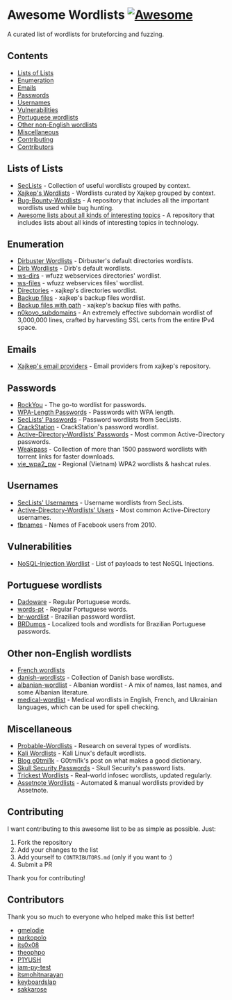 # Awesome Wordlists [![Awesome](https://awesome.re/badge.svg)](https://awesome.re)
A curated list of wordlists for bruteforcing and fuzzing.

## Contents
- [Lists of Lists](#lists-of-lists)
- [Enumeration](#enumeration)
- [Emails](#emails)
- [Passwords](#passwords)
- [Usernames](#usernames)
- [Vulnerabilities](#vulnerabilities)
- [Portuguese wordlists](#portuguese-wordlists)
- [Other non-English wordlists](#other-non-english-wordlists)
- [Miscellaneous](#miscellaneous)
- [Contributing](#contributing)
- [Contributors](#contributors)

## Lists of Lists
- [SecLists](https://github.com/danielmiessler/SecLists) - Collection of useful wordlists grouped by context.
- [Xajkep's Wordlists](https://github.com/xajkep/wordlists) - Wordlists curated by Xajkep grouped by context.
- [Bug-Bounty-Wordlists](https://github.com/Karanxa/Bug-Bounty-Wordlists) - A repository that includes all the important wordlists used while bug hunting.
- [Awesome lists about all kinds of interesting topics](https://github.com/sindresorhus/awesome) - A repository that includes lists about all kinds of interesting topics in technology.

## Enumeration
- [Dirbuster Wordlists](https://github.com/3ndG4me/KaliLists/tree/master/dirbuster) - Dirbuster's default directories wordlists.
- [Dirb Wordlists](https://github.com/3ndG4me/KaliLists/tree/master/dirb) - Dirb's default wordlists.
- [ws-dirs](https://github.com/3ndG4me/KaliLists/blob/master/wfuzz/webservices/ws-dirs.txt) - wfuzz webservices directories' wordlist.
- [ws-files](https://github.com/3ndG4me/KaliLists/blob/master/wfuzz/webservices/ws-files.txt) - wfuzz webservices files' wordlist.
- [Directories](https://github.com/xajkep/wordlists/blob/master/discovery/directory_only_one.small.txt) - xajkep's directories wordlist.
- [Backup files](https://github.com/xajkep/wordlists/blob/master/discovery/backup_files_only.txt) - xajkep's backup files wordlist.
- [Backup files with path](https://github.com/xajkep/wordlists/blob/master/discovery/backup_files_with_path.txt) - xajkep's backup files with paths.
- [n0kovo_subdomains](https://github.com/n0kovo/n0kovo_subdomains) - An extremely effective subdomain wordlist of 3,000,000 lines, crafted by harvesting SSL certs from the entire IPv4 space.

## Emails
- [Xajkep's email providers](https://github.com/xajkep/wordlists/blob/master/misc/email_free_providers.txt) - Email providers from xajkep's repository.

## Passwords
- [RockYou](https://github.com/brannondorsey/naive-hashcat/releases/download/data/rockyou.txt) - The go-to wordlist for passwords.
- [WPA-Length Passwords](https://github.com/berzerk0/Probable-Wordlists/tree/master/Real-Passwords/WPA-Length) - Passwords with WPA length.
- [SecLists' Passwords](https://github.com/danielmiessler/SecLists/tree/master/Passwords) - Password wordlists from SecLists.
- [CrackStation](https://crackstation.net/crackstation-wordlist-password-cracking-dictionary.htm) - CrackStation's password wordlist.
- [Active-Directory-Wordlists' Passwords](https://github.com/Cryilllic/Active-Directory-Wordlists/blob/master/Pass.txt) - Most common Active-Directory passwords.
- [Weakpass](https://weakpass.com/wordlist) -  Collection of more than 1500 password wordlists with torrent links for faster downloads.
- [vie_wpa2_pw](https://github.com/sakkarose/vie_wpa2_pw) - Regional (Vietnam) WPA2 wordlists & hashcat rules.

## Usernames
- [SecLists' Usernames](https://github.com/danielmiessler/SecLists/tree/master/Usernames) - Username wordlists from SecLists.
- [Active-Directory-Wordlists' Users](https://github.com/Cryilllic/Active-Directory-Wordlists/blob/master/User.txt) - Most common Active-Directory usernames.
- [fbnames](https://infocon.org/word%20lists/fbnames.rar) - Names of Facebook users from 2010. 

## Vulnerabilities 
- [NoSQL-Injection Wordlist](https://github.com/cr0hn/nosqlinjection_wordlists/blob/master/mongodb_nosqli.txt) - List of payloads to test NoSQL Injections.

## Portuguese wordlists
- [Dadoware](https://github.com/thoughtworks/dadoware) - Regular Portuguese words.
- [words-pt](https://github.com/jfoclpf/words-pt) - Regular Portuguese words.
- [br-wordlist](https://github.com/mmatje/br-wordlist) - Brazilian password wordlist.
- [BRDumps](https://github.com/BRDumps) - Localized tools and wordlists for Brazilian Portuguese passwords.

## Other non-English wordlists
- [French wordlists](https://github.com/clem9669/wordlists)
- [danish-wordlists](https://github.com/n0kovo/danish-wordlists) - Collection of Danish base wordlists.
- [albanian-wordlist](https://github.com/its0x08/albanian-wordlist) - Albanian wordlist - A mix of names, last names, and some Albanian literature.
- [medical-wordlist](https://github.com/theophpo/medical-wordlist) - Medical wordlists in English, French, and Ukrainian languages, which can be used for spell checking.

## Miscellaneous
- [Probable-Wordlists](https://github.com/berzerk0/Probable-Wordlists) - Research on several types of wordlists.
- [Kali Wordlists](https://github.com/3ndG4me/KaliLists) - Kali Linux's default wordlists.
- [Blog g0tmi1k](http://blog.g0tmi1k.com/2011/06/dictionaries-wordlists/) - G0tmi1k's post on what makes a good dictionary.
- [Skull Security Passwords](https://wiki.skullsecurity.org/Passwords) - Skull Security's password lists.
- [Trickest Wordlists](https://github.com/trickest/wordlists) - Real-world infosec wordlists, updated regularly.
- [Assetnote Wordlists](https://github.com/assetnote/wordlists) - Automated & manual wordlists provided by Assetnote.

## Contributing
I want contributing to this awesome list to be as simple as possible. Just:
1. Fork the repository
2. Add your changes to the list
3. Add yourself to `CONTRIBUTORS.md` (only if you want to :)
4. Submit a PR

Thank you for contributing!

## Contributors
Thank you so much to everyone who helped make this list better!

- [gmelodie](https://github.com/gmelodie/)
- [narkopolo](https://github.com/narkopolo/)
- [its0x08](https://github.com/its0x08)
- [theophpo](https://github.com/theophpo)
- [P1YUSH](https://github.com/piyush-security/)
- [iam-py-test](https://github.com/iam-py-test/)
- [itsmohitnarayan](https://github.com/itsmohitnarayan/)
- [keyboardslap](https://github.com/keyboardslap/)
- [sakkarose](https://github.com/sakkarose)
